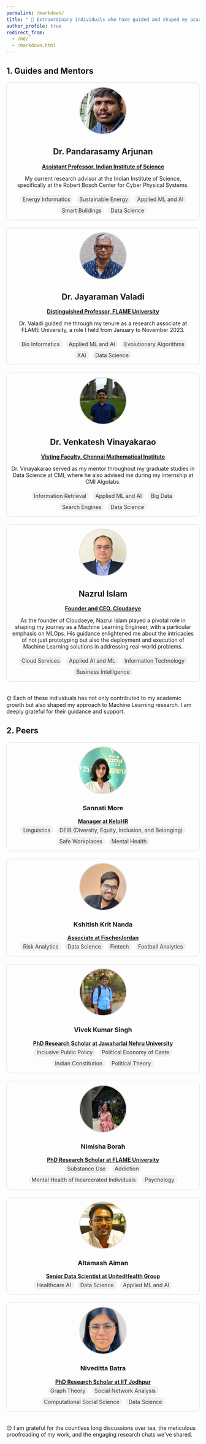 ```yaml
---
permalink: /markdown/
title: " 🌟 Extraordinary individuals who have guided and shaped my academic and professional journey 🌟"
author_profile: true
redirect_from: 
  - /md/
  - /markdown.html
---
```



## 1. Guides and Mentors


<style>
.mentors-grid, .peers-grid {
    display: grid;
    grid-template-columns: repeat(auto-fill, minmax(500px, 1fr)); /* 2 columns with min-width of 500px */
    grid-gap: 20px;
    max-width: 1200px;
    margin: auto;
    overflow-x: auto; /* Horizontal scroll */
    padding-bottom: 20px; /* Space at the bottom */
}

.mentor-profile, .peer-profile {
    text-align: center;
    padding: 10px;
    border: 1px solid #ddd;
    border-radius: 10px;
}

.mentor-profile img, .peer-profile img {
    border-radius: 50%;
    width: 120px;
    height: 120px;
    object-fit: cover;
    border: 2px solid #ddd;
}

/* Adjustments to the research-interest class as needed */
.research-interest {
    display: inline-block;
    padding: 3px 7px;
    margin: 3px;
    border-radius: 10px;
    background-color: #f0f0f0;
    color: #333;
    text-decoration: none;
    cursor: pointer;
}
    
</style>



<script>
    function filterByTag(tagName) {
        console.log("Filtering by tag: " + tagName);
        // Implement sorting logic here
    }
</script>

<div class="mentors-grid">
    <div class="mentor-profile">
        <img src="/images/samy_sir.jpg" alt="Dr. Pandersamy Arjunan">
        <h2>Dr. Pandarasamy Arjunan</h2>
        <a href="https://www.samy101.com/"> <strong> Assistant Professor, Indian Institute of Science </strong> </a>        
        <p> My current research advisor at the Indian Institute of Science, specifically at the Robert Bosch Center for Cyber Physical Systems.</p>
        <div class="research-interests">
            <span class="research-interest" onclick="filterByTag('Energy Informatics')">Energy Informatics </span>
            <span class="research-interest" onclick="filterByTag('Sustainable Energy')">Sustainable Energy</span>
            <span class="research-interest" onclick="filterByTag('Applied ML and AI')">Applied ML and AI </span>
            <span class="research-interest" onclick="filterByTag('Smart Buildings')"> Smart Buildings </span>
            <span class="research-interest">Data Science</span>            
        </div>
    </div>
    <div class="mentor-profile">
        <img src="/images/jayaraman-vk.jpg" alt="Dr. Jayaraman Valadi">
        <h2>Dr. Jayaraman Valadi</h2>
        <a href="https://www.flame.edu.in/faculty/jayaraman-v-k"><strong> Distinguished Professor, FLAME University </strong> </a>   
        <p> Dr. Valadi guided me through my tenure as a research associate at FLAME University, a role I held from January to November 2023.</p>
        <div class="research-interests">
             <span class="research-interest" onclick="filterByTag('Bio Informatics')"> Bio Informatics </span>
             <span class="research-interest" onclick="filterByTag('Applied ML and AI')">Applied ML and AI </span>
             <span class="research-interest" onclick="filterByTag('Evolutionary Algorithms')">Evolutionary Algorithms</span>
             <span class="research-interest" onclick="filterByTag('XAI')">XAI</span>
             <span class="research-interest">Data Science</span>
        </div>        
    </div>
    <div class="mentor-profile">
        <img src="/images/vv.jpg" alt="Dr. Venkatesh Vinayakarao">
        <h2>Dr. Venkatesh Vinayakarao</h2>
        <a href="http://vvtesh.co.in/"> <strong> Visting Faculty, Chennai Mathematical Institute </strong> </a>  
        <p> Dr. Vinayakarao served as my mentor throughout my graduate studies in Data Science at CMI, where he also advised me during my internship at CMI Algolabs.</p>
        <div class="research-interests">
             <span class="research-interest" onclick="filterByTag('Information Retrieval')">Information Retrieval </span>
             <span class="research-interest" onclick="filterByTag('Applied ML and AI')">Applied ML and AI </span>
             <span class="research-interest" onclick="filterByTag('Big Data')"> Big Data </span>
             <span class="research-interest" onclick="filterByTag('Search Engines')"> Search Engines</span>
             <span class="research-interest">Data Science</span>
        </div>
    </div>
    <div class="mentor-profile">
    <img src="/images/nazrul.jpg" alt="Nazrul Islam">
    <h2>Nazrul Islam</h2>
    <a href="https://www.linkedin.com/in/nazislam"> <strong>Founder and CEO, Cloudaeye</strong></a> 
    <p>As the founder of Cloudaeye, Nazrul Islam played a pivotal role in shaping my journey as a Machine Learning Engineer, with a particular emphasis on MLOps. His guidance enlightened me about the intricacies of not just prototyping but also the deployment and execution of Machine Learning solutions in addressing real-world problems.</p>
    <div class="research-interests">
        <span class="research-interest">Cloud Services</span>
        <span class="research-interest">Applied AI and ML</span>
        <span class="research-interest">Information Technology</span>
        <span class="research-interest">Business Intelligence</span>
    </div>
    
</div>
</div>



<p> 🌞 Each of these individuals has not only contributed to my academic growth but also shaped my approach to Machine Learning research. I am deeply grateful for their guidance and support.</p>



## 2. Peers



<div class="peers-grid">
    <div class="peer-profile">
        <img src="/images/sislaw.jpg" alt="Sannati More">
        <h3>Sannati More</h3>
        <a href="https://www.linkedin.com/in/sannatimore"> <strong>Manager at KelpHR</strong> </a>  
        <div class="research-interests">
            <span class="research-interest">Linguistics</span>
            <span class="research-interest">DEIB (Diversity, Equity, Inclusion, and Belonging)</span>
            <span class="research-interest">Safe Workplaces</span>
            <span class="research-interest">Mental Health</span>
        </div>   
    </div>
    <div class="peer-profile">
        <img src="/images/kkn.jpg" alt="Kshitish Krit Nanda">
        <h3>Kshitish Krit Nanda</h3>
        <a href="https://www.linkedin.com/in/kshitish-krit-nanda-8150b516a/"> <strong> Associate at FischerJordan </strong> </a>  
        <div class="research-interests">
            <span class="research-interest">Risk Analytics</span>
            <span class="research-interest">Data Science</span>
            <span class="research-interest">Fintech</span>
            <span class="research-interest">Football Analytics</span>
        </div>
    </div>
    <div class="peer-profile">
        <img src="/images/vks.jpg" alt="Vivek Kumar Singh">
        <h3>Vivek Kumar Singh</h3>
        <a href="https://jnu.academia.edu/VivekSingh"> <strong>PhD Research Scholar at Jawaharlal Nehru University</strong> </a>  
        <div class="research-interests">
            <span class="research-interest">Inclusive Public Policy</span>
            <span class="research-interest">Political Economy of Caste</span>
            <span class="research-interest">Indian Constitution</span>
            <span class="research-interest">Political Theory</span>
        </div>   
    </div>
    <div class="peer-profile">
        <img src="/images/nemo.jpg" alt="Nimisha Borah">
        <h3>Nimisha Borah</h3>
        <a href="https://www.linkedin.com/in/nimisha-borah-b08a81211/"> <strong>PhD Research Scholar at FLAME University</strong> </a>  
        <div class="research-interests">
            <span class="research-interest">Substance Use</span>
            <span class="research-interest">Addiction</span>
            <span class="research-interest">Mental Health of Incarcerated Individuals</span>
            <span class="research-interest">Psychology</span>
        </div>   
    </div>
    <div class="peer-profile">
        <img src="/images/alti.jpg" alt="Altamash Aiman">
        <h3>Altamash Aiman</h3>
        <a href="https://www.linkedin.com/in/altamash-aiman-8b7b757b"> <strong>Senior Data Scientist at UnitedHealth Group  </strong> </a>  
        <div class="research-interests">
            <span class="research-interest">Healthcare AI</span>
            <span class="research-interest">Data Science</span>
            <span class="research-interest">Applied ML and AI</span>
        </div>    
    </div>  
    <div class="peer-profile">
        <img src="/images/nivi.jpg" alt="Niveditta Batra">
        <h3>Niveditta Batra</h3>
        <a href="https://sites.google.com/iitj.ac.in/nivedittabatra/"> <strong>PhD Research Scholar at IIT Jodhpur </strong> </a>  
        <div class="research-interests">
            <span class="research-interest">Graph Theory</span>
            <span class="research-interest">Social Network Analysis</span>
            <span class="research-interest">Computational Social Science</span>
            <span class="research-interest">Data Science</span>
        </div>   
    </div>
</div>


<p> 😊 I am grateful for the countless long discussions over tea, the meticulous proofreading of my work, and the engaging research chats we've shared.</p>